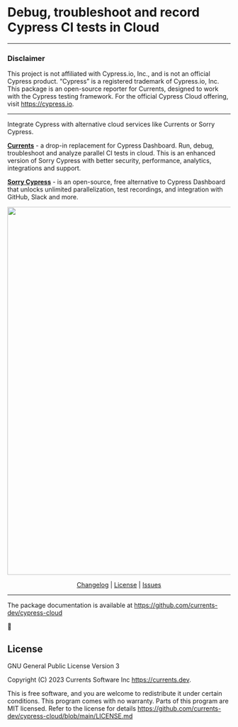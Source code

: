 # Debug, troubleshoot and record Cypress CI tests in Cloud

---

### Disclaimer

This project is not affiliated with Cypress.io, Inc., and is not an official Cypress product. “Cypress” is a registered trademark of Cypress.io, Inc.
This package is an open-source reporter for Currents, designed to work with the Cypress testing framework.
For the official Cypress Cloud offering, visit https://cypress.io.

---

Integrate Cypress with alternative cloud services like Currents or Sorry Cypress.

**[Currents](https://currents.dev/?utm_source=cypress-cloud)** - a drop-in replacement for Cypress Dashboard. Run, debug, troubleshoot and analyze parallel CI tests in cloud. This is an enhanced version of Sorry Cypress with better security, performance, analytics, integrations and support.

**[Sorry Cypress](https://sorry-cypress.dev/?utm_source=cypress-cloud)** - is an open-source, free alternative to Cypress Dashboard that unlocks unlimited parallelization, test recordings, and integration with GitHub, Slack and more.

<p align="center">

  <img width="830" src="https://user-images.githubusercontent.com/1637928/213367982-78987b7a-411a-4d2e-9486-ca204847022e.png" />
</p>

<p align="center">
  <a href="https://github.com/currents-dev/cypress-cloud/blob/main/CHANGELOG.md">Changelog</a> | <a href="https://github.com/currents-dev/cypress-cloud/blob/main/packages/cypress-cloud/LICENSE.md">License</a> | <a href="https://github.com/currents-dev/cypress-cloud/issues">Issues</a>

</p>

---

The package documentation is available at https://github.com/currents-dev/cypress-cloud

🍰

## License

GNU General Public License Version 3

Copyright (C) 2023 Currents Software Inc https://currents.dev.

This is free software, and you are welcome to redistribute it under certain
conditions. This program comes with no warranty. Parts of this program are MIT
licensed. Refer to the license for details
https://github.com/currents-dev/cypress-cloud/blob/main/LICENSE.md
